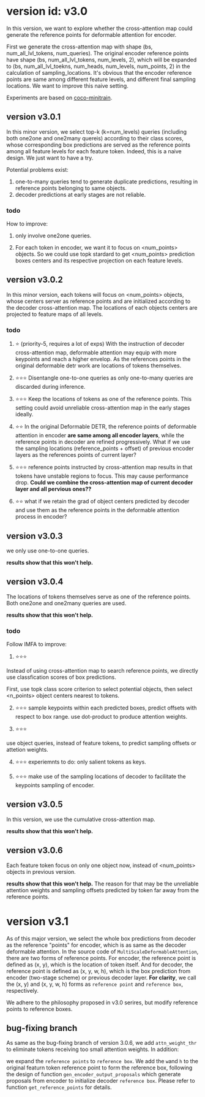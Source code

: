 # version id: v3.0
In this version, we want to explore whether the cross-attention map could generate the reference points for deformable attention for encoder.

First we generate the cross-attention map with shape (bs, num_all_lvl_tokens, num_queries). The original encoder reference points have shape (bs, num_all_lvl_tokens, num_levels, 2), which will be expanded to (bs, num_all_lvl_toekns, num_heads, num_levels, num_points, 2) in the calculation of sampling_locations. It's obvious that the encoder reference points are same among different feature levels, and different final sampling locations. We want to improve this naive setting.

Experiments are based on [coco-minitrain](https://github.com/giddyyupp/coco-minitrain).


## version v3.0.1
In this minor version, we select top-k (k=num_levels) queries (including both one2one and one2many quereis) according to their class scores, whose corresponding box predictions are served as the reference points among all feature levels for each feature token. Indeed, this is a naive design. We just want to have a try.

Potential problems exist:
1. one-to-many queries tend to generate duplicate predictions, resulting in reference points belonging to same objects.
2. decoder predictions at early stages are not reliable.

### todo
How to improve:
1. only involve one2one queries.

2. For each token in encoder, we want it to focus on <num_points> objects. So we could use topk stardard to get <num_points> prediction boxes centers and its respective projection on each feature levels.

## version v3.0.2
In this minor version, each tokens will focus on <num_points> objects, whose centers server as reference points and are initialized according to the decoder cross-attention map. The locations of each objects centers are projected to feature maps of all levels.


### todo
1. ⭐
(priority-5, requires a lot of exps)
With the instruction of decoder cross-attention map, deformable attention may equip with more keypoints and reach a higher envelop. As the references points in the original deformable detr work are locations of tokens themselves. 

2. ⭐⭐⭐
Disentangle one-to-one queries as only one-to-many queries are discarded during inference. 

3. ⭐⭐⭐
Keep the locations of tokens as one of the reference points. This setting could avoid unreliable cross-attention map in the early stages ideally. 

4. ⭐⭐
In the original Deformable DETR, the reference points of deformable attention in encoder **are same among all encoder layers**, while the reference points in decoder are refined  progressively.
What if we use the sampling locations (reference_points + offset) of previous encoder layers as the references points of current layer? 

5. ⭐⭐⭐
reference points instructed by cross-attention map results in that  tokens have unstable regions to focus. This may cause performance drop. **Could we combine the cross-attention map of current decoder layer and all pervious ones??**

6. ⭐⭐
what if we retain the grad of object centers predicted by decoder and use them as the reference points in the deformable attention process in encoder?

## version v3.0.3
we only use one-to-one queries.

**results show that this won't help.**

## version v3.0.4
The locations of tokens themselves serve as one of the reference points. Both one2one and one2many queries are used.

**results show that this won't help.**

### todo
Follow IMFA to improve:
1. ⭐⭐⭐

Instead of using cross-attention map to search reference points, we directly use classfication scores of box predictions.

First, use topk class score criterion to select potential objects, then select <n_points> object centers nearest to tokens.

2. ⭐⭐⭐
sample keypoints within each predicted boxes, predict offsets with respect to box range. use dot-product to produce attention weights.

3. ⭐⭐⭐

use object queries, instead of feature tokens, to predict sampling offsets or attetion weights.

4. ⭐⭐⭐
experiemnts to do: only salient tokens as keys.

5. ⭐⭐⭐
make use of the sampling locations of decoder to facilitate the keypoints sampling of encoder.

## version v3.0.5
In this version, we use the cumulative cross-attention map.

**results show that this won't help.**


## version v3.0.6
Each feature token focus on only one object now, instead of <num_points> objects in previous version.

**results show that this won't help.** The reason for that may be the unreliable attention weights and sampling offsets predicted by token far away from the reference points.


# version v3.1
As of this major version, we select the whole box predictions from decoder as the reference "points" for encoder, which is as same as the decoder deformable attention. In the source code of `MultiScaleDeformableAttention`, there are two forms of reference points. For encoder, the reference point is defined as (x, y), which is the location of token itself. And for decoder, the reference point is defined as (x, y, w, h), which is the box prediction from encoder (two-stage scheme) or previous decoder layer. **For clarity**, we call the (x, y) and (x, y, w, h) forms as `reference point` and `reference box`, respectively.

We adhere to the philosophy proposed in v3.0 serires, but modify reference points to reference boxes. 

## bug-fixing branch
As same as the bug-fixing branch of version 3.0.6, we add `attn_weight_thr` to eliminate tokens receiving too small attention weights. In addition:

we expand the `reference points` to `reference box`. We add the `w`and `h` to the original featurn token reference point to form the reference box, following the design of function `gen_encoder_output_proposals` which generate proposals from encoder to initialize decoder `reference box`. Please refer to function `get_reference_points` for details.